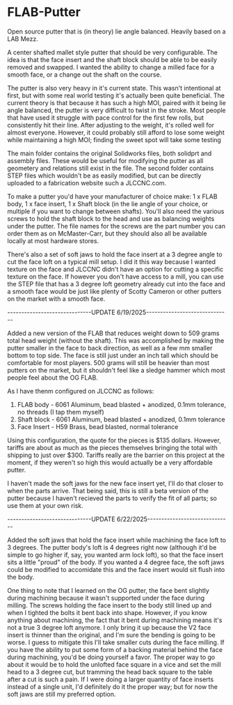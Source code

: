 # FLAB-Putter
Open source putter that is (in theory) lie angle balanced. Heavily based on a LAB Mezz.

A center shafted mallet style putter that should be very configurable. The idea is that the face insert and the shaft block should be able to be easily removed and swapped. I wanted the ability to change a milled face for a smooth face, or a change out the shaft on the course.

The putter is also very heavy in it's current state. This wasn't intentional at first, but with some real world testing it's actually been quite beneficial. The current theory is that because it has such a high MOI, paired with it being lie angle balanced, the putter is very difficult to twist in the stroke. Most people that have used it struggle with pace control for the first few rolls, but consistently hit their line. After adjusting to the weight, it's rolled well for almost everyone. However, it could probably still afford to lose some weight while maintaining a high MOI; finding the sweet spot will take some testing

The main folder contains the original Solidworks files, both solidprt and assembly files. These would be useful for modifying the putter as all geometery and relations still exist in the file. The second folder contains STEP files which wouldn't be as easily modified, but can be directly uploaded to a fabrication website such a JLCCNC.com.

To make a putter you'd have your manufacturer of choice make: 1 x FLAB body, 1 x face insert, 1 x Shaft block (in the lie angle of your choice, or multiple if you want to change between shafts). You'll also need the various screws to hold the shaft block to the head and use as balancing weights under the putter. The file names for the screws are the part number you can order them as on McMaster-Carr, but they should also all be available locally at most hardware stores.

There's also a set of soft jaws to hold the face insert at a 3 degree angle to cut the face loft on a typical mill setup. I did it this way because I wanted texture on the face and JLCCNC didn't have an option for cutting a specific texture on the face. If however you don't have access to a mill, you can use the STEP file that has a 3 degree loft geometry already cut into the face and a smooth face would be just like plenty of Scotty Cameron or other putters on the market with a smooth face.

------------------------------UPDATE 6/19/2025------------------------------

Added a new version of the FLAB that reduces weight down to 509 grams total head weight (without the shaft). This was accomplished by making the putter smaller in the face to back direction, as well as a few mm smaller bottom to top side. The face is still just under an inch tall which should be comfortable for most players. 500 grams will still be heavier than most putters on the market, but it shouldn't feel like a sledge hammer which most people feel about the OG FLAB.

As I have thenm configured on JLCCNC as follows:
1. FLAB body - 6061 Aluminum, bead blasted + anodized, 0.1mm tolerance, no threads (I tap them myself)
2. Shaft block - 6061 Aluminum, bead blasted + anodized, 0.1mm tolerance
3. Face Insert - H59 Brass, bead blasted, normal tolerance

Using this configuration, the quote for the pieces is $135 dollars. However, tariffs are about as much as the pieces themselves bringing the total with shipping to just over $300. Tariffs really are the barrier on this project at the moment, if they weren't so high this would actually be a very affordable putter.

I haven't made the soft jaws for the new face insert yet, I'll do that closer to when the parts arrive. That being said, this is still a beta version of the putter because I haven't recieved the parts to verify the fit of all parts; so use them at your own risk.

------------------------------UPDATE 6/22/2025------------------------------

Added the soft jaws that hold the face insert while machining the face loft to 3 degrees. The putter body's loft is 4 degrees right now (although it'd be simple to go higher if, say, you wanted arm lock loft), so that the face insert sits a little "proud" of the body. If you wanted a 4 degree face, the soft jaws could be modified to accomidate this and the face insert would sit flush into the body.

One thing to note that I learned on the OG putter, the face bent slightly during machining because it wasn't supported under the face during milling. The screws holding the face insert to the body still lined up and when I tighted the bolts it bent back into shape. However, if you know anything about machining, the fact that it bent during machining means it's not a true 3 degree loft anymore. I only bring it up because the V2 face insert is thinner than the original, and I'm sure the bending is going to be worse. I guess to mitigate this I'll take smaller cuts during the face milling. If you have the ability to put some form of a backing material behind the face during machining, you'd be doing yourself a favor. The proper way to go about it would be to hold the unlofted face square in a vice and set the mill head to a 3 degree cut, but tramming the head back square to the table after a cut is such a pain. If I were doing a larger quantity of face inserts instead of a single unit, I'd definitely do it the proper way; but for now the soft jaws are still my preferred option.
